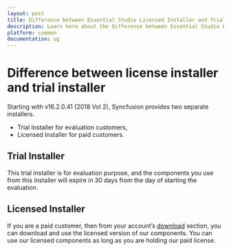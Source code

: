 ```yaml
---
layout: post
title: Difference between Essential Studio Licensed Installer and Trial Installer | Syncfusion
description: Learn here about the Difference between Essential Studio Licensed Installer and Trial Installer.
platform: common
documentation: ug
--- 
```


# Difference between license installer and trial installer

Starting with v16.2.0.41 (2018 Vol 2), Syncfusion provides two separate installers.

   -	Trial Installer for evaluation customers,
   -	Licensed Installer for paid customers.

## Trial Installer

This trial installer is for evaluation purpose, and the components you use from this installer will expire in 30 days from the day of starting the evaluation. 

## Licensed Installer

If you are a paid customer, then from your account’s [download](https://www.syncfusion.com/account/downloads) section, you can download and use the licensed version of our components. You can use our licensed components as long as you are holding our paid license.
